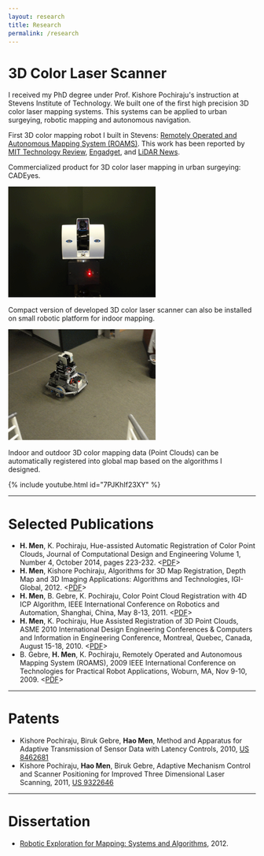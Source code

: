 ```yaml
---
layout: research
title: Research
permalink: /research
---
```



# 3D Color Laser Scanner

I received my PhD degree under Prof. Kishore Pochiraju's instruction at Stevens Institute of Technology. We built one of the first high precision 3D color laser mapping systems. This systems can be applied to urban surgeying, robotic mapping and autonomous navigation.

First 3D color mapping robot I built in Stevens: [Remotely Operated and Autonomous Mapping System (ROAMS)](https://www.technologyreview.com/s/416331/making-3d-maps-on-the-move/). This work has been reported by [MIT Technology Review](https://www.technologyreview.com/s/416331/making-3d-maps-on-the-move/), [Engadget](http://www.engadget.com/2009/11/18/3d-mapping-drone-fires-off-lasers-from-a-mile-away-video/), and [LiDAR News](https://blog.lidarnews.com/3d-laser-scanner-mapping-system-breaks-price-barrier/).

Commercialized product for 3D color laser mapping in urban surgeying: CADEyes.

<img src ="https://raw.githubusercontent.com/haomen/menhao.net/master/publications/CADEyes.gif" width="300" height="225" />

Compact version of developed 3D color laser scanner can also be installed on small robotic platform for indoor mapping.

<img src ="https://raw.githubusercontent.com/haomen/menhao.net/master/publications/CompactMappingBot.gif" width="300" height="225" />

Indoor and outdoor 3D color mapping data (Point Clouds) can be automatically registered into global map based on the algorithms I designed.

{% include youtube.html id="7PJKhIf23XY" %}

---

# Selected Publications

* **H. Men**, K. Pochiraju, Hue-assisted Automatic Registration of Color Point Clouds, Journal of Computational Design and Engineering Volume 1, Number 4, October 2014, pages 223-232. <[PDF](https://raw.githubusercontent.com/haomen/menhao.net/master/publications/JCDE2014.pdf)>
* **H. Men**, Kishore Pochiraju, Algorithms for 3D Map Registration, Depth Map and 3D Imaging Applications: Algorithms and Technologies, IGI-Global, 2012. <[PDF](https://raw.githubusercontent.com/haomen/menhao.net/master/publications/IGI_Book_Chapter2012.pdf)>
* **H. Men**, B. Gebre, K. Pochiraju, Color Point Cloud Registration with 4D ICP Algorithm, IEEE International Conference on Robotics and Automation, Shanghai, China, May 8-13, 2011. <[PDF](https://raw.githubusercontent.com/haomen/menhao.net/master/publications/IROS2012B.pdf)>
* **H. Men**, K. Pochiraju, Hue Assisted Registration of 3D Point Clouds, ASME 2010 International Design Engineering Conferences & Computers and Information in Engineering Conference, Montreal, Quebec, Canada, August 15-18, 2010. <[PDF](https://raw.githubusercontent.com/haomen/menhao.net/master/publications/IDETC2010.pdf)>
* B. Gebre, **H. Men**, K. Pochiraju, Remotely Operated and Autonomous Mapping System (ROAMS), 2009 IEEE International Conference on Technologies for Practical Robot Applications, Woburn, MA, Nov 9-10, 2009. <[PDF](https://raw.githubusercontent.com/haomen/menhao.net/master/publications/TEPRA2009.pdf)>

---

# Patents

* Kishore Pochiraju, Biruk Gebre, **Hao Men**, Method and Apparatus for Adaptive Transmission of Sensor Data with Latency Controls, 2010, [US 8462681](https://patents.google.com/patent/US8462681)
* Kishore Pochiraju, **Hao Men**, Biruk Gebre, Adaptive Mechanism Control and Scanner Positioning for Improved Three Dimensional Laser Scanning, 2011, [US 9322646](https://patents.google.com/patent/US9322646)

---

# Dissertation
* [Robotic Exploration for Mapping: Systems and Algorithms](https://dl.acm.org/doi/book/10.5555/2520147), 2012.